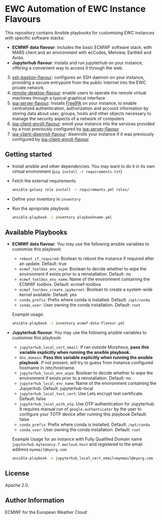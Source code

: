 EWC Automation of EWC Instance Flavours
=======================================

This repository contains Ansible playbooks for customising EWC instances with specific software stacks:

- **ECMWF data flavour**: includes the basic ECMWF software stack, with MARS client and an environment with ecCodes, Metview, Earthkit and Aviso.
- **Jupyterhub flavour**: installs and run jupyterhub on your instance, offering a convenient way to access it through the web.
3. [ssh-bastion-flavour](./playbooks/ssh-bastion-flavour/): configures an SSH daemon on your instance, providing a secure entrypoint from the public internet into the EWC private network.
4. [remote-desktop-flavour](./playbooks/remote-desktop-flavour/): enable users to operate the remote virtual machines through a typical graphical interface
5. [ipa-server-flavour](./playbooks/ipa-server-flavour/): installs [FreeIPA](https://www.freeipa.org/About.html) on your instance, to enable centralized authentication, authorization and account information by storing data about user, groups, hosts and other objects necessary to manage the security aspects of a network of computers
6. [ipa-client-enroll-flavour](./playbooks/ipa-client-enroll-flavour/): enroll your instance into the services provided by a host previously configured by [ipa-server-flavour](./playbooks/ipa-server-flavour/)
7. [ipa-client-disenroll-flavour](./playbooks/ipa-client-disenroll-flavour/): disenrolls your instance if it was previously configured by [ipa-client-enroll-flavour](./playbooks/ipa-client-enroll-flavour/)


Getting started
---------------

- Install ansible and other dependencies. You may want to do it in its own virtual environment (`pip install -r requirements.txt`)
- Fetch the external requirements
  
  ```bash
  ansible-galaxy role install -r requirements.yml roles/
  ```

- Define your inventory in `inventory`
- Run the apropriate playbook:

  ```bash
  ansible-playbook -i inventory playbookname.yml
  ```

Available Playbooks
-------------------

- **ECMWF data flavour**. You may use the following ansible variables to customise this playbook:
  - `reboot_if_required`: Boolean to reboot the instance if required after an update. Default: true
  - `ecmwf_toolbox_env_wipe`: Boolean to decide whether to wipe the environment if exists prior to a reinstallation. Default: no
  - `ecmwf_toolbox_env_name`: Name of the environment containing the ECMWF toolbox. Default: ecmwf-toolbox
  - `ecmwf_toolbox_create_ipykernel`: Boolean to create a system-wide kernel available. Default: yes
  - `conda_prefix`: Prefix where conda is installed. Default: `/opt/conda`
  - `conda_user`: User owning the conda installation. Default: `root`

  Example usage:

  ```bash
  ansible-playbook -i inventory ecmwf-data-flavour.yml
  ```
  
- **Jupyterhub flavour**. You may use the following ansible variables to customise this playbook:
  - `jupyterhub_local_cert_email`: If ran outside Morpheus, **pass this variable explicitly when running the ansible playbook.**
  - `dns_domain`: **Pass this variable explicitly when running the ansible playbook**. If not present, will try to guess from instance configured hostname in /etc/hostname.
  - `jupyterhub_local_env_wipe`: Boolean to decide whether to wipe the environment if exists prior to a reinstallation. Default: no
  - `jupyterhub_local_env_name`: Name of the environment containing the Jupyerhub. Default: jupyterhub-local
  - `jupyterhub_local_test_cert`: Use Lets encrypt test certificate. Default: false
  - `jupyterhub_local_with_otp`: Use OTP authentication for Jupyterhub. It requires manual run of `google-authenticator` by the user to configure your TOTP device after running this playbook Default: false
  - `conda_prefix`: Prefix where conda is installed. Default: `/opt/conda`
  - `conda_user`: User owning the conda installation. Default: `root`

  Example Usage for an instance with Fully Qualified Domain name `jupyterhub.mytenancy.f.ewcloud.host` and registered to the email address `myemail@myorg.com`:

  ```bash
  ansible-playbook -e jupyterhub_local_cert_email=myemail@myorg.com -e dns_domain=jupyterhub.mytenancy.f.ewcloud.host -i inventory jupyterhub-flavour.yml
  ```

License
-------

Apache 2.0.

Author Information
------------------

ECMWF for the European Weather Cloud
